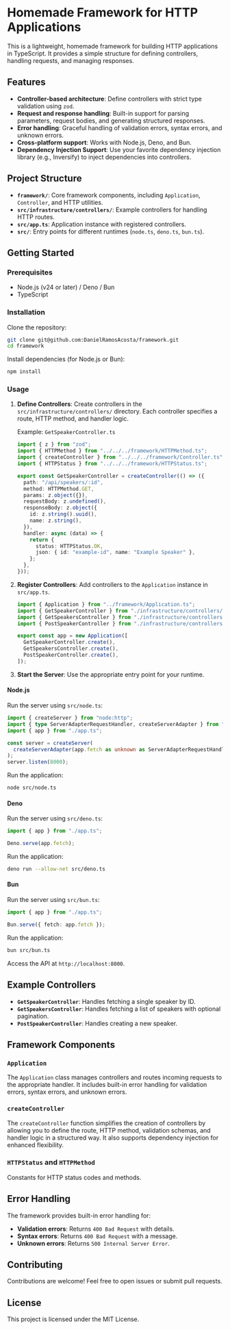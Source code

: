 # Homemade Framework for HTTP Applications

This is a lightweight, homemade framework for building HTTP applications in TypeScript. It provides a simple structure for defining controllers, handling requests, and managing responses.

## Features

- **Controller-based architecture**: Define controllers with strict type validation using `zod`.
- **Request and response handling**: Built-in support for parsing parameters, request bodies, and generating structured responses.
- **Error handling**: Graceful handling of validation errors, syntax errors, and unknown errors.
- **Cross-platform support**: Works with Node.js, Deno, and Bun.
- **Dependency Injection Support**: Use your favorite dependency injection library (e.g., Inversify) to inject dependencies into controllers.

## Project Structure

- **`framework/`**: Core framework components, including `Application`, `Controller`, and HTTP utilities.
- **`src/infrastructure/controllers/`**: Example controllers for handling HTTP routes.
- **`src/app.ts`**: Application instance with registered controllers.
- **`src/`**: Entry points for different runtimes (`node.ts`, `deno.ts`, `bun.ts`).

## Getting Started

### Prerequisites

- Node.js (v24 or later) / Deno / Bun
- TypeScript

### Installation

Clone the repository:

```bash
git clone git@github.com:DanielRamosAcosta/framework.git
cd framework
```

Install dependencies (for Node.js or Bun):

```bash
npm install
```

### Usage

1. **Define Controllers**: Create controllers in the `src/infrastructure/controllers/` directory. Each controller specifies a route, HTTP method, and handler logic.

    Example: `GetSpeakerController.ts`
    ```typescript
    import { z } from "zod";
    import { HTTPMethod } from "../../../framework/HTTPMethod.ts";
    import { createController } from "../../../framework/Controller.ts";
    import { HTTPStatus } from "../../../framework/HTTPStatus.ts";

    export const GetSpeakerController = createController(() => ({
      path: "/api/speakers/:id",
      method: HTTPMethod.GET,
      params: z.object({}),
      requestBody: z.undefined(),
      responseBody: z.object({
        id: z.string().uuid(),
        name: z.string(),
      }),
      handler: async (data) => {
        return {
          status: HTTPStatus.OK,
          json: { id: "example-id", name: "Example Speaker" },
        };
      },
    }));
    ```

2. **Register Controllers**: Add controllers to the `Application` instance in `src/app.ts`.

    ```typescript
    import { Application } from "../framework/Application.ts";
    import { GetSpeakerController } from "./infrastructure/controllers/GetSpeakerController.ts";
    import { GetSpeakersController } from "./infrastructure/controllers/GetSpeakersController.ts";
    import { PostSpeakerController } from "./infrastructure/controllers/PostSpeakerController.ts";

    export const app = new Application([
      GetSpeakerController.create(),
      GetSpeakersController.create(),
      PostSpeakerController.create(),
    ]);
    ```

3. **Start the Server**: Use the appropriate entry point for your runtime.

#### Node.js
Run the server using `src/node.ts`:
```typescript
import { createServer } from "node:http";
import { type ServerAdapterRequestHandler, createServerAdapter } from "@whatwg-node/server";
import { app } from "./app.ts";

const server = createServer(
  createServerAdapter(app.fetch as unknown as ServerAdapterRequestHandler<unknown>),
);
server.listen(8000);
```

Run the application:
```bash
node src/node.ts
```

#### Deno
Run the server using `src/deno.ts`:
```typescript
import { app } from "./app.ts";

Deno.serve(app.fetch);
```

Run the application:
```bash
deno run --allow-net src/deno.ts
```

#### Bun
Run the server using `src/bun.ts`:
```typescript
import { app } from "./app.ts";

Bun.serve({ fetch: app.fetch });
```

Run the application:
```bash
bun src/bun.ts
```

Access the API at `http://localhost:8000`.

## Example Controllers

- **`GetSpeakerController`**: Handles fetching a single speaker by ID.
- **`GetSpeakersController`**: Handles fetching a list of speakers with optional pagination.
- **`PostSpeakerController`**: Handles creating a new speaker.

## Framework Components

### `Application`

The `Application` class manages controllers and routes incoming requests to the appropriate handler. It includes built-in error handling for validation errors, syntax errors, and unknown errors.

### `createController`

The `createController` function simplifies the creation of controllers by allowing you to define the route, HTTP method, validation schemas, and handler logic in a structured way. It also supports dependency injection for enhanced flexibility.

### `HTTPStatus` and `HTTPMethod`

Constants for HTTP status codes and methods.

## Error Handling

The framework provides built-in error handling for:

- **Validation errors**: Returns `400 Bad Request` with details.
- **Syntax errors**: Returns `400 Bad Request` with a message.
- **Unknown errors**: Returns `500 Internal Server Error`.

## Contributing

Contributions are welcome! Feel free to open issues or submit pull requests.

## License

This project is licensed under the MIT License.
